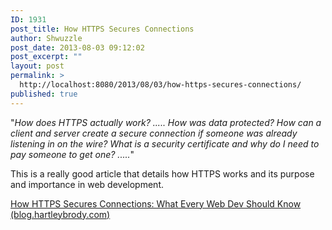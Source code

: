 ```yaml
---
ID: 1931
post_title: How HTTPS Secures Connections
author: Shwuzzle
post_date: 2013-08-03 09:12:02
post_excerpt: ""
layout: post
permalink: >
  http://localhost:8080/2013/08/03/how-https-secures-connections/
published: true
---
```

"<em>How does HTTPS actually work? ..... How was data protected? How can a client and server create a secure connection if someone was already listening in on the wire? What is a security certificate and why do I need to pay someone to get one? .....</em>"

This is a really good article that details how HTTPS works and its purpose and importance in web development.

<a href="http://blog.hartleybrody.com/https-certificates/">How HTTPS Secures Connections: What Every Web Dev Should Know (blog.hartleybrody.com)</a>